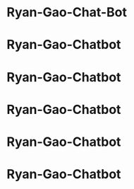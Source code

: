 # Ryan-Gao-Chat-Bot
# Ryan-Gao-Chatbot
# Ryan-Gao-Chatbot
# Ryan-Gao-Chatbot
# Ryan-Gao-Chatbot
# Ryan-Gao-Chatbot
